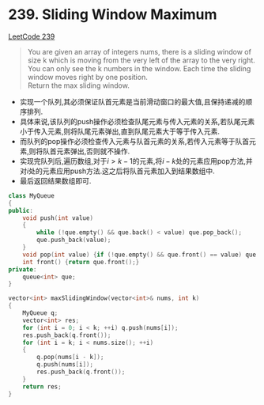 # 239. Sliding Window Maximum

[LeetCode 239][1]

>You are given an array of integers nums, there is a sliding window of size k which is moving from the very left of the array to the very right. You can only see the k numbers in the window. Each time the sliding window moves right by one position.  
Return the max sliding window.

- 实现一个队列,其必须保证队首元素是当前滑动窗口的最大值,且保持递减的顺序排列.
- 具体来说,该队列的push操作必须检查队尾元素与传入元素的关系,若队尾元素小于传入元素,则将队尾元素弹出,直到队尾元素大于等于传入元素.
- 而队列的pop操作必须检查传入元素与队首元素的关系,若传入元素等于队首元素,则将队首元素弹出,否则就不操作.
- 实现完队列后,遍历数组,对于$i > k - 1$的元素,将$i - k$处的元素应用pop方法,并对$i$处的元素应用push方法.这之后将队首元素加入到结果数组中.
- 最后返回结果数组即可.

```C++
class MyQueue
{
public:
    void push(int value)
    {
        while (!que.empty() && que.back() < value) que.pop_back();
        que.push_back(value);
    }
    void pop(int value) {if (!que.empty() && que.front() == value) que.pop_front();}
    int front() {return que.front();}
private:
    queue<int> que;
}

vector<int> maxSlidingWindow(vector<int>& nums, int k)
{
    MyQueue q;
    vector<int> res;
    for (int i = 0; i < k; ++i) q.push(nums[i]);
    res.push_back(q.front());
    for (int i = k; i < nums.size(); ++i)
    {
        q.pop(nums[i - k]);
        q.push(nums[i]);
        res.push_back(q.front());
    }
    return res;
}
```

[1]: https://leetcode.com/problems/sliding-window-maximum/  
